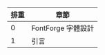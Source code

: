 | 排重    | 章節                  |
|--------|----------------------|
| 0      | FontForge 字體設計    |
| 1      | 引言                 |